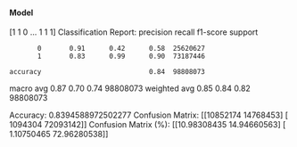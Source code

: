 #### Model
[1 1 0 ... 1 1 1]
Classification Report:
              precision    recall  f1-score   support

           0       0.91      0.42      0.58  25620627
           1       0.83      0.99      0.90  73187446

    accuracy                           0.84  98808073
   macro avg       0.87      0.70      0.74  98808073
weighted avg       0.85      0.84      0.82  98808073

Accuracy: 0.8394588972502277
Confusion Matrix:
[[10852174 14768453]
 [ 1094304 72093142]]
Confusion Matrix (%):
[[10.98308435 14.94660563]
 [ 1.10750465 72.96280538]]
